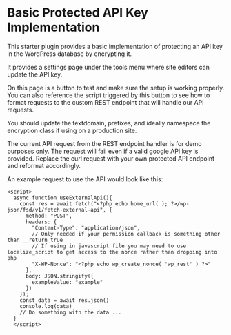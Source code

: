 # Basic Protected API Key Implementation

This starter plugin provides a basic implementation of protecting an API key in the WordPress database by encrypting it.

It provides a settings page under the tools menu where site editors can update the API key.

On this page is a button to test and make sure the setup is working properly. You can also reference the script triggered by this button to see how to format requests to the custom REST endpoint that will handle our API requests.

You should update the textdomain, prefixes, and ideally namespace the encryption class if using on a production site.

The current API request from the REST endpoint handler is for demo purposes only. The request will fail even if a valid google API key is provided. Replace the curl request with your own protected API endpoint and reformat accordingly.

An example request to use the API would look like this:

```
<script>
  async function useExternalApi(){
    const res = await fetch("<?php echo home_url( ); ?>/wp-json/fsd/v1/fetch-external-api", {
      method: "POST",
      headers: {
        "Content-Type": "application/json",
        // Only needed if your permission callback is something other than __return_true
        // If using in javascript file you may need to use localize_script to get access to the nonce rather than dropping into php
        "X-WP-Nonce": "<?php echo wp_create_nonce( 'wp_rest' ) ?>"      
      },
      body: JSON.stringify({
        exampleValue: "example"
      })
    });
    const data = await res.json()
    console.log(data)
    // Do something with the data ...
  }
  </script>
```